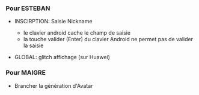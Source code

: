 ### Pour ESTEBAN

- INSCIRPTION: Saisie Nickname
    - le clavier android cache le champ de saisie
    - la touche valider (Enter) du clavier Android ne permet pas de valider la saisie

- GLOBAL: glitch affichage (sur Huawei)

### Pour MAIGRE

- Brancher la génération d'Avatar

